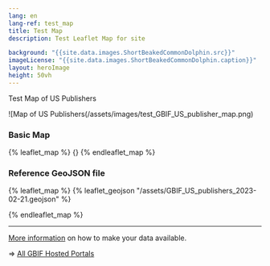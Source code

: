 ```yaml
---
lang: en
lang-ref: test_map
title: Test Map
description: Test Leaflet Map for site

background: "{{site.data.images.ShortBeakedCommonDolphin.src}}"
imageLicense: "{{site.data.images.ShortBeakedCommonDolphin.caption}}"
layout: heroImage
height: 50vh
---
```



Test Map of US Publishers

![Map of US Publishers(/assets/images/test_GBIF_US_publisher_map.png)

### Basic Map

{% leaflet_map %}
    {}
{% endleaflet_map %}


### Reference GeoJSON file

{% leaflet_map %}
    {% leaflet_geojson "/assets/GBIF_US_publishers_2023-02-21.geojson" %}

{% endleaflet_map %}

------
[More information](https://data-blog.gbif.org/post/installations-and-hosting-solutions-explained/) on how to make your data available.

=> [All GBIF Hosted Portals](https://dev.gbif.org/hosted-portals.html)    